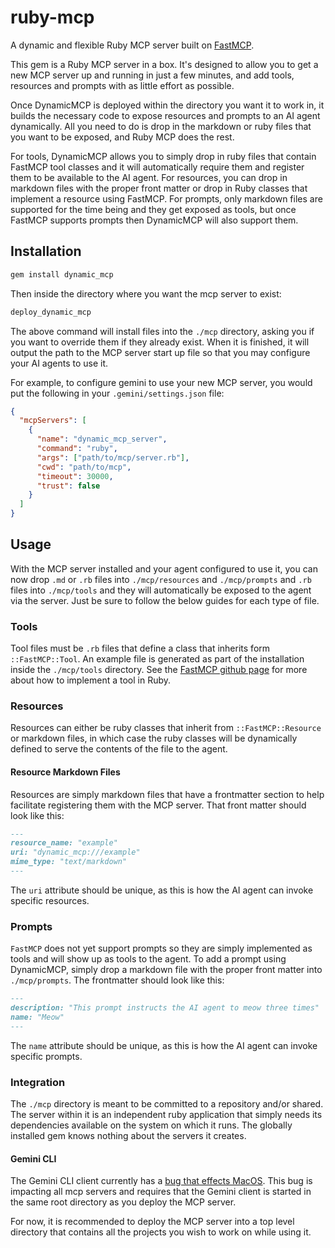 # ruby-mcp
A dynamic and flexible Ruby MCP server built on [FastMCP](https://github.com/yjacquin/fast-mcp).

This gem is a Ruby MCP server in a box. It's designed to allow you to get a new MCP server up and running in just a few minutes, and add tools, resources and prompts with as little effort as possible.

Once DynamicMCP is deployed within the directory you want it to work in, it builds the necessary code to expose resources and prompts to an AI agent dynamically. All you need to do is drop in the markdown or ruby files that you want to be exposed, and Ruby MCP does the rest.

For tools, DynamicMCP allows you to simply drop in ruby files that contain FastMCP tool classes and it will automatically require them and register them to be available to the AI agent. For resources, you can drop in markdown files with the proper front matter or drop in Ruby classes that implement a resource using FastMCP. For prompts, only markdown files are supported for the time being and they get exposed as tools, but once FastMCP supports prompts then DynamicMCP will also support them.

## Installation

```bash
gem install dynamic_mcp
```

Then inside the directory where you want the mcp server to exist:

```bash
deploy_dynamic_mcp
```

The above command will install files into the `./mcp` directory, asking you if you want to override them if they already exist. When it is finished, it will output the path to the MCP server start up file so that you may configure your AI agents to use it.

For example, to configure gemini to use your new MCP server, you would put the following in your `.gemini/settings.json` file:

```json
{
  "mcpServers": [
    {
      "name": "dynamic_mcp_server",
      "command": "ruby",
      "args": ["path/to/mcp/server.rb"],
      "cwd": "path/to/mcp",
      "timeout": 30000,
      "trust": false
    }
  ]
}
```

## Usage

With the MCP server installed and your agent configured to use it, you can now drop `.md` or `.rb` files into `./mcp/resources` and `./mcp/prompts` and `.rb` files into `./mcp/tools` and they will automatically be exposed to the agent via the server. Just be sure to follow the below guides for each type of file.

### Tools

Tool files must be `.rb` files that define a class that inherits form `::FastMCP::Tool`. An example file is generated as part of the installation inside the `./mcp/tools` directory. See the [FastMCP github page](https://github.com/yjacquin/fast-mcp) for more about how to implement a tool in Ruby.

### Resources

Resources can either be ruby classes that inherit from `::FastMCP::Resource` or markdown files, in which case the ruby classes will be dynamically defined to serve the contents of the file to the agent.

#### Resource Markdown Files

Resources are simply markdown files that have a frontmatter section to help facilitate registering them with the MCP server. That front matter should look like this:

```markdown
---
resource_name: "example"
uri: "dynamic_mcp:///example"
mime_type: "text/markdown"
---
```

The `uri` attribute should be unique, as this is how the AI agent can invoke specific resources.

### Prompts

`FastMCP` does not yet support prompts so they are simply implemented as tools and will show up as tools to the agent. To add a prompt using DynamicMCP, simply drop a markdown file with the proper front matter into `./mcp/prompts`. The frontmatter should look like this:

```markdown
---
description: "This prompt instructs the AI agent to meow three times"
name: "Meow"
---
```

The `name` attribute should be unique, as this is how the AI agent can invoke specific prompts.

### Integration

The `./mcp` directory is meant to be committed to a repository and/or shared. The server within it is an independent ruby application that simply needs its dependencies available on the system on which it runs. The globally installed gem knows nothing about the servers it creates.

#### Gemini CLI

The Gemini CLI client currently has a [bug that effects MacOS](https://github.com/google-gemini/gemini-cli/issues/3261). This bug is impacting all mcp servers and requires that the Gemini client is started in the same root directory as you deploy the MCP server.

For now, it is recommended to deploy the MCP server into a top level directory that contains all the projects you wish to work on while using it.

